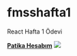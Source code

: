 # fmsshafta1
React Hafta 1 Ödevi

**[ Patika Hesabım](https://app.patika.dev/kaanyl)**
![](https://i.hizliresim.com/qrsgz5b.JPG)
